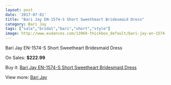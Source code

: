 ```yaml
---
layout: post
date: '2017-07-01'
title: "Bari Jay EN-1574-S Short Sweetheart Bridesmaid Dress"
category: Bari Jay
tags: ["sale","bridal","bari","short","style"]
image: http://www.eudances.com/13969-thickbox_default/bari-jay-en-1574-s-short-sweetheart-bridesmaid-dress.jpg
---
```

Bari Jay EN-1574-S Short Sweetheart Bridesmaid Dress

On Sales: **$222.99**
<a href="https://www.eudances.com/en/bari-jay/4183-bari-jay-en-1574-s-short-sweetheart-bridesmaid-dress.html"><amp-img layout="responsive" width="600" height="600" src="//www.eudances.com/13969-thickbox_default/bari-jay-en-1574-s-short-sweetheart-bridesmaid-dress.jpg" alt="Bari Jay EN-1574-S Short Sweetheart Bridesmaid Dress 0" /></a>

Buy it: [Bari Jay EN-1574-S Short Sweetheart Bridesmaid Dress](https://www.eudances.com/en/bari-jay/4183-bari-jay-en-1574-s-short-sweetheart-bridesmaid-dress.html "Bari Jay EN-1574-S Short Sweetheart Bridesmaid Dress")

View more: [Bari Jay](https://www.eudances.com/en/56-bari-jay "Bari Jay")